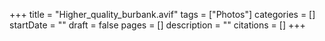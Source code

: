 +++
title = "Higher_quality_burbank.avif"
tags = ["Photos"]
categories = []
startDate = ""
draft = false
pages = []
description = ""
citations = []
+++
